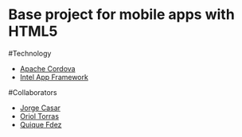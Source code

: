Base project for mobile apps with HTML5
================================

#Technology
- [Apache Cordova](https://cordova.apache.org/)
- [Intel App Framework](http://app-framework-software.intel.com/)

#Collaborators
- [Jorge Casar](http://twitter.com/jorgecasar)
- [Oriol Torras](http://twitter.com/uriusfurius)
- [Quique Fdez](http://twitter.com/ckgrafico)
